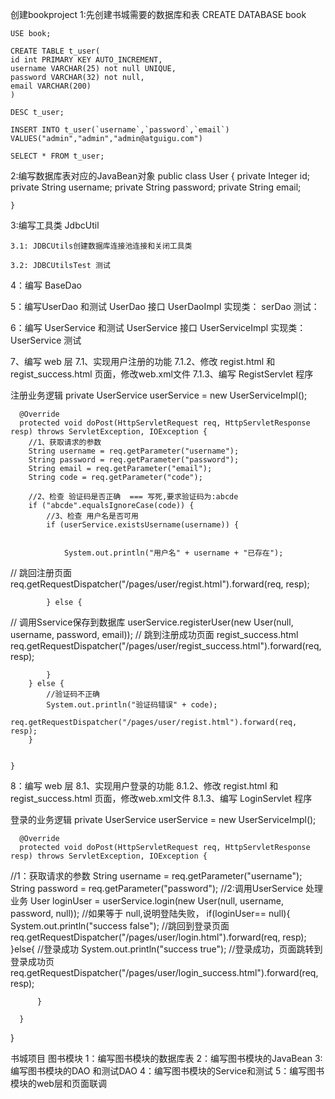 创建bookproject
1:先创建书城需要的数据库和表
    CREATE DATABASE book

    USE book;

    CREATE TABLE t_user(
    id int PRIMARY KEY AUTO_INCREMENT,
    username VARCHAR(25) not null UNIQUE,
    password VARCHAR(32) not null,
    email VARCHAR(200)
    )

    DESC t_user;

    INSERT INTO t_user(`username`,`password`,`email`)
    VALUES("admin","admin","admin@atguigu.com")

    SELECT * FROM t_user;

 2:编写数据库表对应的JavaBean对象
public class User {
    private Integer id;
    private String username;
    private String password;
    private String email;

    }

3:编写工具类 JdbcUtil

    3.1: JDBCUtils创建数据库连接池连接和关闭工具类

    3.2: JDBCUtilsTest 测试

4：编写 BaseDao

5：编写UserDao 和测试
    UserDao 接口
    UserDaoImpl 实现类：
    serDao 测试：

6：编写 UserService 和测试
    UserService 接口
    UserServiceImpl 实现类：
    UserService 测试


7、编写 web 层
7.1、实现用户注册的功能
7.1.2、修改 regist.html 和 regist_success.html 页面，修改web.xml文件
7.1.3、编写 RegistServlet 程序


注册业务逻辑
      private UserService userService = new UserServiceImpl();

      @Override
      protected void doPost(HttpServletRequest req, HttpServletResponse resp) throws ServletException, IOException {
        //1、获取请求的参数
        String username = req.getParameter("username");
        String password = req.getParameter("password");
        String email = req.getParameter("email");
        String code = req.getParameter("code");

        //2、检查 验证码是否正确  === 写死,要求验证码为:abcde
        if ("abcde".equalsIgnoreCase(code)) {
            //3、检查 用户名是否可用
            if (userService.existsUsername(username)) {


                System.out.println("用户名" + username + "已存在");
//        跳回注册页面
                req.getRequestDispatcher("/pages/user/regist.html").forward(req, resp);


            } else {
//               调用Sservice保存到数据库
                userService.registerUser(new User(null, username, password, email));
                //        跳到注册成功页面 regist_success.html
                req.getRequestDispatcher("/pages/user/regist_success.html").forward(req, resp);

            }
        } else {
            //验证码不正确
            System.out.println("验证码错误" + code);
            req.getRequestDispatcher("/pages/user/regist.html").forward(req, resp);
        }


    }

8：编写 web 层
  8.1、实现用户登录的功能
  8.1.2、修改 regist.html 和 regist_success.html 页面，修改web.xml文件
  8.1.3、编写 LoginServlet 程序

  登录的业务逻辑
      private UserService userService = new UserServiceImpl();

      @Override
      protected void doPost(HttpServletRequest req, HttpServletResponse resp) throws ServletException, IOException {

  //1：获取请求的参数
          String username = req.getParameter("username");
          String password = req.getParameter("password");
          //2:调用UserService 处理业务
          User loginUser = userService.login(new User(null, username, password, null));
          //如果等于 null,说明登陆失败，
          if(loginUser== null){
              System.out.println("success false");
              //跳回到登录页面
              req.getRequestDispatcher("/pages/user/login.html").forward(req, resp);
          }else{
              //登录成功
              System.out.println("success true");
              //登录成功，页面跳转到登录成功页
              req.getRequestDispatcher("/pages/user/login_success.html").forward(req, resp);



          }

      }
  }


书城项目
图书模块
1：编写图书模块的数据库表
2：编写图书模块的JavaBean
3:编写图书模块的DAO 和测试DAO 
4：编写图书模块的Service和测试
5：编写图书模块的web层和页面联调

